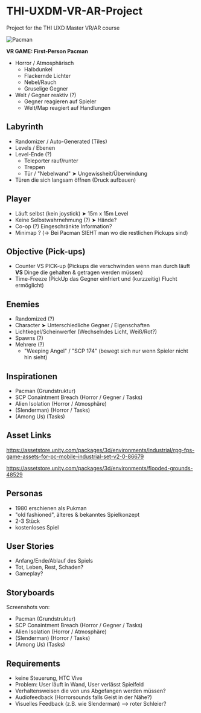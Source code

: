 # THI-UXDM-VR-AR-Project
Project for the THI UXD Master VR/AR course

![Pacman](https://katzlberger.ai/wp-content/uploads/2020/05/pacman-screen.jpg)

**VR GAME: First-Person Pacman**
- Horror / Atmosphärisch
	- Halbdunkel
	- Flackernde Lichter
	- Nebel/Rauch
	- Gruselige Gegner
- Welt / Gegner reaktiv (?)
	- Gegner reagieren auf Spieler
	- Welt/Map reagiert auf Handlungen
	
## Labyrinth
- Randomizer / Auto-Generated (Tiles)
- Levels / Ebenen
- Level-Ende (?) 
	- Teleporter rauf/runter 
	- Treppen 
	- Tür / "Nebelwand" ➤ Ungewissheit/Überwindung
- Türen die sich langsam öffnen (Druck aufbauen)

## Player
- Läuft selbst (kein joystick) ➤ 15m x 15m Level
- Keine Selbstwahrnehmung (?) ➤ Hände?
- Co-op (?) Eingeschränkte Information?
- Minimap ? (-> Bei Pacman SIEHT man wo die restlichen Pickups sind)

## Objective (Pick-ups)
- Counter VS PICK-up (Pickups die verschwinden wenn man durch läuft **VS** Dinge die gehalten & getragen werden müssen)
- Time-Freeze (PickUp das Gegner einfriert und (kurzzeitig) Flucht ermöglicht)

## Enemies
- Randomized (?)
- Character ➤ Unterschiedliche Gegner / Eigenschaften
- Lichtkegel/Scheinwerfer (Wechselndes Licht, Weiß/Rot?)
- Spawns (?)
- Mehrere (?)
	- "Weeping Angel" / "SCP 174" (bewegt sich nur wenn Spieler nicht hin sieht)
	
## Inspirationen

- Pacman (Grundstruktur)
- SCP Conaintment Breach (Horror / Gegner / Tasks)
- Alien Isolation (Horror / Atmosphäre)
- (Slenderman) (Horror / Tasks)
- (Among Us) (Tasks)

## Asset Links

https://assetstore.unity.com/packages/3d/environments/industrial/rpg-fps-game-assets-for-pc-mobile-industrial-set-v2-0-86679

https://assetstore.unity.com/packages/3d/environments/flooded-grounds-48529


## Personas

- 1980 erschienen als Pukman
- "old fashioned", älteres & bekanntes Spielkonzept
- 2-3 Stück
- kostenloses Spiel

## User Stories

- Anfang/Ende/Ablauf des Spiels
- Tot, Leben, Rest, Schaden?
- Gameplay?

## Storyboards

Screenshots von:
- Pacman (Grundstruktur)
- SCP Conaintment Breach (Horror / Gegner / Tasks)
- Alien Isolation (Horror / Atmosphäre)
- (Slenderman) (Horror / Tasks)
- (Among Us) (Tasks)

## Requirements

- keine Steuerung, HTC Vive
- Problem: User läuft in Wand, User verlässt Spielfeld
- Verhaltensweisen die von uns Abgefangen werden müssen?
- Audiofeedback (Horrorsounds falls Geist in der Nähe?)
- Visuelles Feedback (z.B. wie Slenderman) --> roter Schleier?
